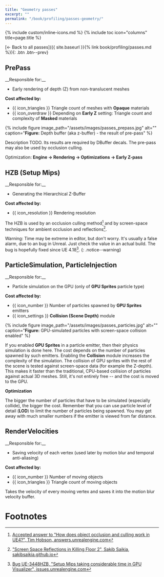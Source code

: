 ```yaml
---
title: "Geometry passes"
excerpt: ""
permalink: "/book/profiling/passes-geometry/"
---
```


{% include custom/inline-icons.md %}
{% include toc icon="columns" title=page.title %}

[← Back to all passes]({{ site.baseurl }}{% link book/profiling/passes.md %}){: .btn .btn--prev}

## PrePass

<div class="notice" markdown="1">
__Responsible for:__

* Early rendering of depth (Z) from non-translucent meshes

__Cost affected by:__

* {{ icon_triangles }} Triangle count of meshes with __Opaque__ materials
* {{ icon_overdraw }} Depending on __Early Z__ setting: Triangle count and complexity of __Masked__ materials
</div>

{% include figure image_path="/assets/images/passes_prepass.jpg" alt="" caption="__Figure:__ Depth buffer (aka z-buffer) - the result of pre-pass" %}

Description TODO. Its results are required by DBuffer decals. The pre-pass may also be used by occlusion culling.

Optimization: __Engine → Rendering → Optimizations → Early Z-pass__

## HZB (Setup Mips)

<div class="notice" markdown="1">
__Responsible for:__

* Generating the Hierarchical Z-Buffer

__Cost affected by:__

* {{ icon_resolution }} Rendering resolution
</div>

The HZB is used by an occlusion culling method[^hzbocclusion] and by screen-space techniques for ambient occlusion and reflections[^hzbuse].

Warning: Time may be extreme in editor, but don't worry. It's usually a false alarm, due to an bug in Unreal. Just check the value in an actual build. The bug is hopefully fixed since UE 4.18[^hzbbug].
{: .notice--warning}

## ParticleSimulation, ParticleInjection

<div class="notice" markdown="1">
__Responsible for:__

* Particle simulation on the GPU (only of __GPU Sprites__ particle type)

__Cost affected by:__

* {{ icon_number }} Number of particles spawned by __GPU Sprites__ emitters
* {{ icon_settings }} __Collision (Scene Depth)__ module
</div>

{% include figure image_path="/assets/images/passes_particles.jpg" alt="" caption="__Figure:__ GPU-simulated particles with screen-space collision enabled" %}

If you enabled __GPU Sprites__ in a particle emitter, then their physics simulation is done here. The cost depends on the number of particles spawned by such emitters. Enabling the __Collision__ module increases the complexity of the simulation. The collision of GPU sprites with the rest of the scene is tested against screen-space data (for example the Z-depth). This makes it faster than the traditional, CPU-based collision of particles against actual 3D meshes. Still, it's not entirely free -- and the cost is moved to the GPU.

__Optimization__

The bigger the number of particles that have to be simulated (especially collide), the bigger the cost. Remember that you can use particle level of detail (__LOD__) to limit the number of particles being spawned. You may get away with much smaller numbers if the emitter is viewed from far distance.

## RenderVelocities

<div class="notice" markdown="1">
__Responsible for:__

* Saving velocity of each vertex (used later by motion blur and temporal anti-aliasing)

__Cost affected by:__

* {{ icon_number }} Number of moving objects
* {{ icon_triangles }} Triangle count of moving objects
</div>

Takes the velocity of every moving vertex and saves it into the motion blur velocity buffer.

# Footnotes

[^hzbocclusion]: [Accepted answer to "How does object occlusion and culling work in UE4?", Tim Hobson, answers.unrealengine.com](https://answers.unrealengine.com/questions/312646/how-does-object-occlusion-and-culling-work-in-ue4.html)
[^hzbuse]: ["Screen Space Reflections in Killing Floor 2", Sakib Saikia, sakibsaikia.github.io](https://sakibsaikia.github.io/graphics/2016/12/25/Screen-Space-Reflection-in-Killing-Floor-2.html)
[^hzbbug]: [Bug UE-3448HZB, "Setup Mips taking considerable time in GPU Visualizer", issues.unrealengine.com](https://issues.unrealengine.com/issue/UE-33448)